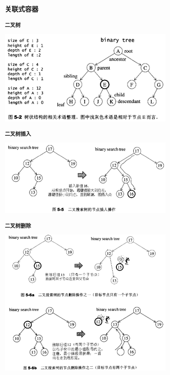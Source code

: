  
## 关联式容器


### 二叉树


![binary tree](image/binary_tree.png)




### 二叉树插入

![binary tree](image/binary_tree_insert.png)

### 二叉树删除

![binary tree](image/binary_tree_delete.png)

































